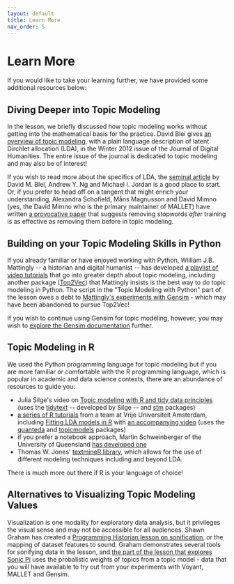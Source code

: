 ```yaml
---
layout: default
title: Learn More
nav_order: 5
---
```


# Learn More
If you would like to take your learning further, we have provided some additional resources below:
## Diving Deeper into Topic Modeling

In the lesson, we briefly discussed how topic modeling works without getting into the mathematical basis for the practice. David Blei gives [an overview of topic modeling](https://journalofdigitalhumanities.org/2-1/topic-modeling-and-digital-humanities-by-david-m-blei/), with a plain language description of latent Dirchlet allocation (LDA), in the Winter 2012 issue of the Journal of Digital Humanities. The entire issue of the journal is dedicated to topic modeling and may also be of interest!

If you wish to read more about the specifics of LDA, the [seminal article](https://www.jmlr.org/papers/volume3/blei03a/blei03a.pdf) by David M. Blei, Andrew Y. Ng and Michael I. Jordan is a good place to start. Or, if you prefer to head off on a tangent that might enrich your understanding, Alexandra Schofield, Måns Magnusson and David Mimno (yes, the David Mimno who is the primary maintainer of MALLET) have written [a provocative paper](https://mimno.infosci.cornell.edu/papers/schofield_eacl_2017.pdf) that suggests removing stopwords *after* training is as effective as removing them before in topic modeling. 

## Building on your Topic Modeling Skills in Python

If you already familiar or have enjoyed working with Python, William J.B. Mattingly -- a historian and digital humanist -- has developed [a playlist of video tutorials](https://www.youtube.com/watch?v=N0crN8YnF8Y&list=PL2VXyKi-KpYttggRATQVmgFcQst3z6OlX) that go into greater depth about topic modeling, including another package ([Top2Vec](https://top2vec.readthedocs.io/en/latest/Top2Vec.html)) that Mattingly insists is the best way to do topic modeling in Python. The script in the "Topic Modeling with Python" part of the lesson owes a debt to [Mattingly's experiments with Gensim](https://github.com/wjbmattingly/topic_modeling_textbook/blob/main/03_03_lda_model_demo.ipynb) - which may have been abandoned to pursue Top2Vec!

If you wish to continue using Gensim for topic modeling, however, you may wish to [explore the Gensim documentation](https://radimrehurek.com/gensim/models/ldamodel.html) further.

## Topic Modeling in R

We used the Python programming language for topic modeling but if you are more familiar or comfortable with the R programming language, which is popular in academic and data science contexts, there are an abundance of resources to guide you:

* Julia Silge's video on [Topic modeling with R and tidy data principles](https://www.youtube.com/watch?v=evTuL-RcRpc) (uses the [tidytext](https://juliasilge.github.io/tidytext/reference/index.html) -- developed by Silge -- and [stm](https://cran.r-project.org/web/packages/stm/index.html) packages)
* [a series of R tutorials](https://github.com/ccs-amsterdam/r-course-material/tree/master) from a team at Vrije Universiteit Amsterdam, including [Fitting LDA models in R](https://github.com/ccs-amsterdam/r-course-material/blob/master/tutorials/r_text_lda.md) with [an accompanying video](https://www.youtube.com/watch?v=4YyoMGv1nkc) (uses the [quanteda](https://quanteda.io/) and [topicmodels](https://www.rdocumentation.org/packages/topicmodels/versions/0.2-8) packages)
* if you prefer a notebook approach, Martin Schweinberger of the University of Queensland [has developed one](https://ladal.edu.au/topicmodels.html)
* Thomas W. Jones' [textmineR library](https://cran.r-project.org/web/packages/textmineR/vignettes/c_topic_modeling.html), which allows for the use of different modeling techniques including and beyond LDA.

There is much more out there if R is your language of choice!

## Alternatives to Visualizing Topic Modeling Values
Visualization is one modality for exploratory data analysis, but it privileges the visual sense and may not be accessible for all audiences. Shawn Graham has created a [Programming Historian lesson on sonification](https://programminghistorian.org/en/lessons/sonification), or the mapping of dataset features to sound. Graham demonstrates several tools for sonifying data in the lesson, and [the part of the lesson that explores Sonic Pi](https://programminghistorian.org/en/lessons/sonification#sonic-pi) uses the probalistic weights of topics from a topic model - data that you will have available to try out from your experiments with Voyant, MALLET and Gensim.
